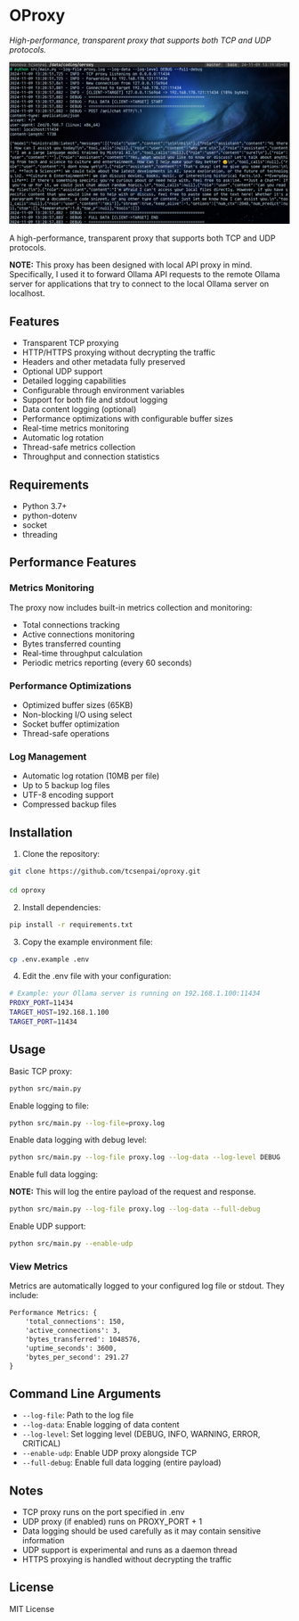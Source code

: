 # OProxy

_High-performance, transparent proxy that supports both TCP and UDP protocols._

![OProxy](./imgs/screenshot.png)

A high-performance, transparent proxy that supports both TCP and UDP protocols.

**NOTE:** This proxy has been designed with local API proxy in mind. Specifically, I used it to forward Ollama API requests to the remote Ollama server for applications that try to connect to the local Ollama server on localhost.

## Features

- Transparent TCP proxying
- HTTP/HTTPS proxying without decrypting the traffic
- Headers and other metadata fully preserved
- Optional UDP support
- Detailed logging capabilities
- Configurable through environment variables
- Support for both file and stdout logging
- Data content logging (optional)
- Performance optimizations with configurable buffer sizes
- Real-time metrics monitoring
- Automatic log rotation
- Thread-safe metrics collection
- Throughput and connection statistics

## Requirements

- Python 3.7+
- python-dotenv
- socket
- threading

## Performance Features

### Metrics Monitoring
The proxy now includes built-in metrics collection and monitoring:
- Total connections tracking
- Active connections monitoring
- Bytes transferred counting
- Real-time throughput calculation
- Periodic metrics reporting (every 60 seconds)

### Performance Optimizations
- Optimized buffer sizes (65KB)
- Non-blocking I/O using select
- Socket buffer optimization
- Thread-safe operations

### Log Management
- Automatic log rotation (10MB per file)
- Up to 5 backup log files
- UTF-8 encoding support
- Compressed backup files

## Installation

1. Clone the repository:

```bash
git clone https://github.com/tcsenpai/oproxy.git

cd oproxy
```

2. Install dependencies:

```bash
pip install -r requirements.txt
```

3. Copy the example environment file:

```bash
cp .env.example .env
```

4. Edit the .env file with your configuration:

```bash
# Example: your Ollama server is running on 192.168.1.100:11434
PROXY_PORT=11434
TARGET_HOST=192.168.1.100
TARGET_PORT=11434
```

## Usage

Basic TCP proxy:

```bash
python src/main.py
```

Enable logging to file:

```bash
python src/main.py --log-file=proxy.log
```

Enable data logging with debug level:

```bash
python src/main.py --log-file proxy.log --log-data --log-level DEBUG
```

Enable full data logging:

**NOTE:** This will log the entire payload of the request and response.

```bash
python src/main.py --log-file proxy.log --log-data --full-debug
```

Enable UDP support:

```bash
python src/main.py --enable-udp
```

### View Metrics
Metrics are automatically logged to your configured log file or stdout. They include:
```
Performance Metrics: {
    'total_connections': 150,
    'active_connections': 3,
    'bytes_transferred': 1048576,
    'uptime_seconds': 3600,
    'bytes_per_second': 291.27
}
```

## Command Line Arguments

- `--log-file`: Path to the log file
- `--log-data`: Enable logging of data content
- `--log-level`: Set logging level (DEBUG, INFO, WARNING, ERROR, CRITICAL)
- `--enable-udp`: Enable UDP proxy alongside TCP
- `--full-debug`: Enable full data logging (entire payload)

## Notes

- TCP proxy runs on the port specified in .env
- UDP proxy (if enabled) runs on PROXY_PORT + 1
- Data logging should be used carefully as it may contain sensitive information
- UDP support is experimental and runs as a daemon thread
- HTTPS proxying is handled without decrypting the traffic

## License

MIT License
